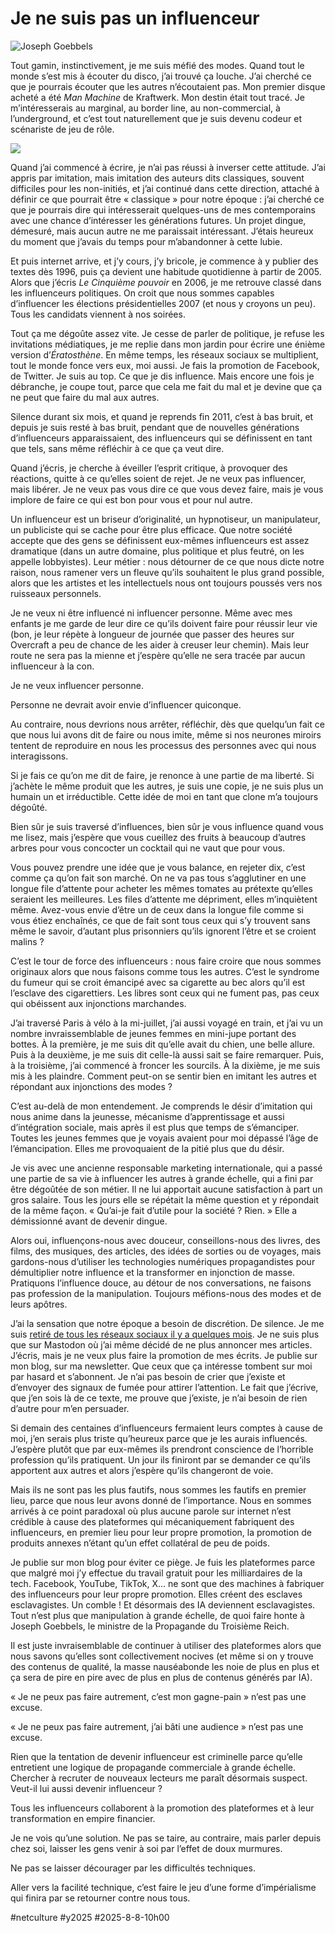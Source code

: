# Je ne suis pas un influenceur

![Joseph Goebbels](_i/Goebbels.jpg)

Tout gamin, instinctivement, je me suis méfié des modes. Quand tout le monde s’est mis à écouter du disco, j’ai trouvé ça louche. J’ai cherché ce que je pourrais écouter que les autres n’écoutaient pas. Mon premier disque acheté a été *Man Machine* de Kraftwerk. Mon destin était tout tracé. Je m’intéresserais au marginal, au border line, au non-commercial, à l’underground, et c’est tout naturellement que je suis devenu codeur et scénariste de jeu de rôle.

![](_i/man-machine.webp)

Quand j’ai commencé à écrire, je n’ai pas réussi à inverser cette attitude. J’ai appris par imitation, mais imitation des auteurs dits classiques, souvent difficiles pour les non-initiés, et j’ai continué dans cette direction, attaché à définir ce que pourrait être « classique » pour notre époque : j’ai cherché ce que je pourrais dire qui intéresserait quelques-uns de mes contemporains avec une chance d’intéresser les générations futures. Un projet dingue, démesuré, mais aucun autre ne me paraissait intéressant. J’étais heureux du moment que j’avais du temps pour m’abandonner à cette lubie.

Et puis internet arrive, et j’y cours, j’y bricole, je commence à y publier des textes dès 1996, puis ça devient une habitude quotidienne à partir de 2005. Alors que j’écris *Le Cinquième pouvoir* en 2006, je me retrouve classé dans les influenceurs politiques. On croit que nous sommes capables d’influencer les élections présidentielles 2007 (et nous y croyons un peu). Tous les candidats viennent à nos soirées.

Tout ça me dégoûte assez vite. Je cesse de parler de politique, je refuse les invitations médiatiques, je me replie dans mon jardin pour écrire une énième version d’*Ératosthène*. En même temps, les réseaux sociaux se multiplient, tout le monde fonce vers eux, moi aussi. Je fais la promotion de Facebook, de Twitter. Je suis au top. Ce que je dis influence. Mais encore une fois je débranche, je coupe tout, parce que cela me fait du mal et je devine que ça ne peut que faire du mal aux autres.

Silence durant six mois, et quand je reprends fin 2011, c’est à bas bruit, et depuis je suis resté à bas bruit, pendant que de nouvelles générations d’influenceurs apparaissaient, des influenceurs qui se définissent en tant que tels, sans même réfléchir à ce que ça veut dire.

Quand j’écris, je cherche à éveiller l’esprit critique, à provoquer des réactions, quitte à ce qu’elles soient de rejet. Je ne veux pas influencer, mais libérer. Je ne veux pas vous dire ce que vous devez faire, mais je vous implore de faire ce qui est bon pour vous et pour nul autre.

Un influenceur est un briseur d’originalité, un hypnotiseur, un manipulateur, un publiciste qui se cache pour être plus efficace. Que notre société accepte que des gens se définissent eux-mêmes influenceurs est assez dramatique (dans un autre domaine, plus politique et plus feutré, on les appelle lobbyistes). Leur métier : nous détourner de ce que nous dicte notre raison, nous ramener vers un fleuve qu’ils souhaitent le plus grand possible, alors que les artistes et les intellectuels nous ont toujours poussés vers nos ruisseaux personnels.

Je ne veux ni être influencé ni influencer personne. Même avec mes enfants je me garde de leur dire ce qu’ils doivent faire pour réussir leur vie (bon, je leur répète à longueur de journée que passer des heures sur Overcraft a peu de chance de les aider à creuser leur chemin). Mais leur route ne sera pas la mienne et j’espère qu’elle ne sera tracée par aucun influenceur à la con.

Je ne veux influencer personne.

Personne ne devrait avoir envie d’influencer quiconque.

Au contraire, nous devrions nous arrêter, réfléchir, dès que quelqu’un fait ce que nous lui avons dit de faire ou nous imite, même si nos neurones miroirs tentent de reproduire en nous les processus des personnes avec qui nous interagissons.

Si je fais ce qu’on me dit de faire, je renonce à une partie de ma liberté. Si j’achète le même produit que les autres, je suis une copie, je ne suis plus un humain un et irréductible. Cette idée de moi en tant que clone m’a toujours dégoûté.

Bien sûr je suis traversé d’influences, bien sûr je vous influence quand vous me lisez, mais j’espère que vous cueillez des fruits à beaucoup d’autres arbres pour vous concocter un cocktail qui ne vaut que pour vous.

Vous pouvez prendre une idée que je vous balance, en rejeter dix, c’est comme ça qu’on fait son marché. On ne va pas tous s’agglutiner en une longue file d’attente pour acheter les mêmes tomates au prétexte qu’elles seraient les meilleures. Les files d’attente me dépriment, elles m’inquiètent même. Avez-vous envie d’être un de ceux dans la longue file comme si vous étiez enchaînés, ce que de fait sont tous ceux qui s’y trouvent sans même le savoir, d’autant plus prisonniers qu’ils ignorent l’être et se croient malins ?

C’est le tour de force des influenceurs : nous faire croire que nous sommes originaux alors que nous faisons comme tous les autres. C’est le syndrome du fumeur qui se croit émancipé avec sa cigarette au bec alors qu’il est l’esclave des cigarettiers. Les libres sont ceux qui ne fument pas, pas ceux qui obéissent aux injonctions marchandes.

J’ai traversé Paris à vélo à la mi-juillet, j’ai aussi voyagé en train, et j’ai vu un nombre invraissemblable de jeunes femmes en mini-jupe portant des bottes. À la première, je me suis dit qu’elle avait du chien, une belle allure. Puis à la deuxième, je me suis dit celle-là aussi sait se faire remarquer. Puis, à la troisième, j’ai commencé à froncer les sourcils. À la dixième, je me suis mis à les plaindre. Comment peut-on se sentir bien en imitant les autres et répondant aux injonctions des modes ?

C’est au-delà de mon entendement. Je comprends le désir d’imitation qui nous anime dans la jeunesse, mécanisme d’apprentissage et aussi d’intégration sociale, mais après il est plus que temps de s’émanciper. Toutes les jeunes femmes que je voyais avaient pour moi dépassé l’âge de l’émancipation. Elles me provoquaient de la pitié plus que du désir. 

Je vis avec une ancienne responsable marketing internationale, qui a passé une partie de sa vie à influencer les autres à grande échelle, qui a fini par être dégoûtée de son métier. Il ne lui apportait aucune satisfaction à part un gros salaire. Tous les jours elle se répétait la même question et y répondait de la même façon. « Qu’ai-je fait d’utile pour la société ? Rien. » Elle a démissionné avant de devenir dingue.

Alors oui, influençons-nous avec douceur, conseillons-nous des livres, des films, des musiques, des articles, des idées de sorties ou de voyages, mais gardons-nous d’utiliser les technologies numériques propagandistes pour démultiplier notre influence et la transformer en injonction de masse. Pratiquons l’influence douce, au détour de nos conversations, ne faisons pas profession de la manipulation. Toujours méfions-nous des modes et de leurs apôtres.

J’ai la sensation que notre époque a besoin de discrétion. De silence. Je me suis [retiré de tous les réseaux sociaux il y a quelques mois](https://tcrouzet.com/2025/03/19/quitter-facebook/). Je ne suis plus que sur Mastodon où j’ai même décidé de ne plus annoncer mes articles. J’écris, mais je ne veux plus faire la promotion de mes écrits. Je publie sur mon blog, sur ma newsletter. Que ceux que ça intéresse tombent sur moi par hasard et s’abonnent. Je n’ai pas besoin de crier que j’existe et d’envoyer des signaux de fumée pour attirer l’attention. Le fait que j’écrive, que j’en sois là de ce texte, me prouve que j’existe, je n’ai besoin de rien d’autre pour m’en persuader.

Si demain des centaines d’influenceurs fermaient leurs comptes à cause de moi, j’en serais plus triste qu’heureux parce que je les aurais influencés. J’espère plutôt que par eux-mêmes ils prendront conscience de l’horrible profession qu’ils pratiquent. Un jour ils finiront par se demander ce qu’ils apportent aux autres et alors j’espère qu’ils changeront de voie.

Mais ils ne sont pas les plus fautifs, nous sommes les fautifs en premier lieu, parce que nous leur avons donné de l’importance. Nous en sommes arrivés à ce point paradoxal où plus aucune parole sur internet n’est crédible à cause des plateformes qui mécaniquement fabriquent des influenceurs, en premier lieu pour leur propre promotion, la promotion de produits annexes n’étant qu’un effet collatéral de peu de poids.

Je publie sur mon blog pour éviter ce piège. Je fuis les plateformes parce que malgré moi j’y effectue du travail gratuit pour les milliardaires de la tech. Facebook, YouTube, TikTok, X… ne sont que des machines à fabriquer des influenceurs pour leur propre promotion. Elles créent des esclaves esclavagistes. Un comble ! Et désormais des IA deviennent esclavagistes. Tout n’est plus que manipulation à grande échelle, de quoi faire honte à Joseph Goebbels, le ministre de la Propagande du Troisième Reich.

Il est juste invraisemblable de continuer à utiliser des plateformes alors que nous savons qu’elles sont collectivement nocives (et même si on y trouve des contenus de qualité, la masse nauséabonde les noie de plus en plus et ça sera de pire en pire avec de plus en plus de contenus générés par IA).

« Je ne peux pas faire autrement, c’est mon gagne-pain » n’est pas une excuse.

« Je ne peux pas faire autrement, j’ai bâti une audience » n’est pas une excuse.

Rien que la tentation de devenir influenceur est criminelle parce qu’elle entretient une logique de propagande commerciale à grande échelle. Chercher à recruter de nouveaux lecteurs me paraît désormais suspect. Veut-il lui aussi devenir influenceur ?

Tous les influenceurs collaborent à la promotion des plateformes et à leur transformation en empire financier.

Je ne vois qu’une solution. Ne pas se taire, au contraire, mais parler depuis chez soi, laisser les gens venir à soi par l’effet de doux murmures.

Ne pas se laisser décourager par les difficultés techniques.

Aller vers la facilité technique, c’est faire le jeu d’une forme d’impérialisme qui finira par se retourner contre nous tous.

#netculture #y2025 #2025-8-8-10h00
